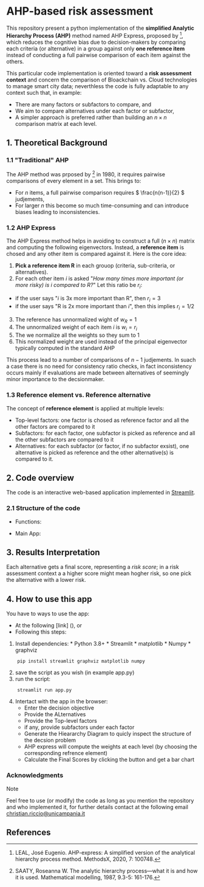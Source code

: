 # AHP-based risk assessment
This repository present a python implementation of the **simplified Analytic Hierarchy Process (AHP)** method named AHP Express, proposed by [^1], which reduces the cognitive bias due to decision-makers by comparing each criteria (or alternative) in a group against only **one reference item** instead of conducting a full pairwise comparison of each item against the others. 

This particular code implementation is oriented toward a **risk assessment context** and concern the comparison of Bloackchain vs. Cloud technologies to manage smart city data; neverthless the code is fully adaptable to any context such that, in example: 

- There are many factors or subfactors to compare, and 
- We aim to compare alternatives under each factor or subfactor,
- A simpler approach is preferred rather than building an $` n \times n `$ comparison matrix at each level.

## 1. Theoretical Background
### 1.1 "Traditional" AHP
The AHP method was prposed by [^2] in 1980, it requires pairwise comparisons of every element in a set. This brings to:
- For *n* items, a full pairwise comparison requires $` \frac{n(n-1)}{2} `$ judjements,
- For larger *n* this become so much time-consuming and can introduce biases leading to inconsistencies. 
### 1.2 AHP Express
The AHP Express method helps in avoiding to construct a full $` (n \times n) `$ matrix and computing the following eigenvectors. Instead, a **reference item** is chosed and any other item is compared against it. Here is the core idea: 
1. **Pick a reference item R** in each grouop (criteria, sub-criteria, or alternatives).
2. For each other item *i* is asked "*How many times more important (or more risky) is i compared to R?*"
  Let this ratio be $` r_{i} `$:
  - if the user says "*i* is 3x more important than R", then  $` r_{i} = 3 `$
  - if the user says "R is 2x more important than *i*", then this implies $` r_{i} = 1/2 `$
3. The reference has unnormalized wight of $` w_{R} = 1 `$
4. The unnormalized weight of each item *i* is $` w_{i} = r_{i} `$
5. The we normalize all the weights so they sum to 1
6. This normalized weight are used instead of the principal eigenvector typically computed in the standard AHP

This process lead to a number of comparisons of $` n-1 `$ judjements. In suach a case there is no need for consistency ratio checks, in fact inconsistency occurs mainly if evaluations are made between alternatives of seemingly minor importance to the decsionmaker. 


### 1.3 Reference element vs. Reference alternative 
The concept of **reference element** is applied at multiple levels: 
- Top-level factors: one factor is chosed as reference factor and all the other factors are compared to it 
- Subfactors: for each factor, one subfactor is picked as reference and all the other subfactors are compared to it
- Alternatives: for each subfactor (or factor, if no subfactor exsist), one alternative is picked as reference and the other alternative(s) is compared to it.


## 2. Code overview 
The code is an interactive web-based application implemented in [Streamlit](https://streamlit.io).
### 2.1 Structure of the code
+ Functions:
  
+ Main App:
  

## 3. Results Interpretation
Each alternative gets a final score, representing a *risk score*; in a risk assessment context a a higher score might mean hogher risk, so one pick the alternative with a lower risk.  
## 4. How to use this app 

You have to ways to use the app: 
-  At the following [link] (), or
-   Following this steps:
   1. Install dependencies:
     * Python 3.8+
     * Streamlit
     * matplotlib
     * Numpy
     * graphviz
  ```console
      pip install streamlit graphviz matplotlib numpy
  ```
  2. save the script as you wish (in example app.py)
  3. run the script:
  ```console
      streamlit run app.py
  ```
  4. Intertact with the app in the browser:
     * Enter the decision objective
     * Provide the ALternatives
     * Provide the Top-level factors
     * if any, provide subfactors under each factor
     * Generate the Hieararchy Diagram to quicly inspect the structure of the decsion problem
     * AHP express will compute the weights at each level (by choosing the corresponding refrence element)
     * Calculate the Final Scores by clicking the button and get a bar chart

### Acknowledgments
> [!NOTE]
> Feel free to use (or modify) the code as long as you mention the repository and who implemented it, for further details contact at the following email christian.riccio@unicampania.it

## References 

[^1]: LEAL, José Eugenio. AHP-express: A simplified version of the analytical hierarchy process method. MethodsX, 2020, 7: 100748.
[^2]: SAATY, Roseanna W. The analytic hierarchy process—what it is and how it is used. Mathematical modelling, 1987, 9.3-5: 161-176.



